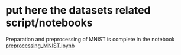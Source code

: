 # put here the datasets related script/notebooks

Preparation and preprocessing of MNIST is complete in the notebook [preprocessing_MNIST.ipynb](https://github.com/dianna-ai/dianna/blob/main/datasets_scripts/preprocessing_MNIST.ipynb) <br>
